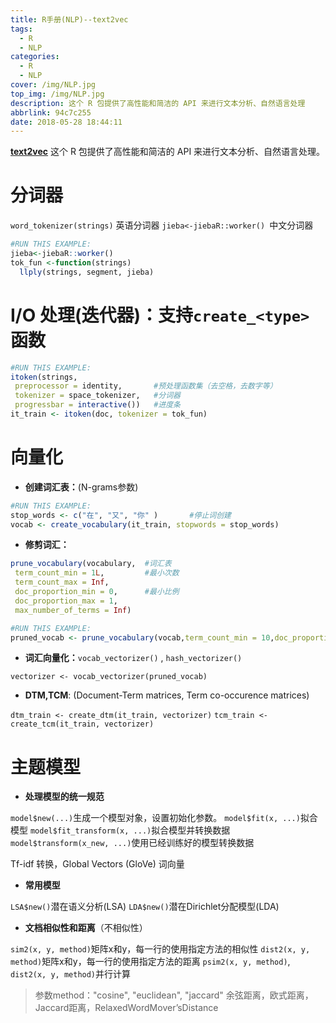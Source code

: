 ```yaml
---
title: R手册(NLP)--text2vec
tags:
  - R
  - NLP
categories:
  - R
  - NLP
cover: /img/NLP.jpg
top_img: /img/NLP.jpg
description: 这个 R 包提供了高性能和简洁的 API 来进行文本分析、自然语言处理
abbrlink: 94c7c255
date: 2018-05-28 18:44:11
---
```


[**text2vec**][t2v] 这个 R 包提供了高性能和简洁的 API 来进行文本分析、自然语言处理。

[t2v]: https://cndocr.github.io/text2vec-doc-cn/index.html

<!-- more -->

# 分词器

`word_tokenizer(strings)` 英语分词器
`jieba<-jiebaR::worker() `中文分词器

```r
#RUN THIS EXAMPLE:
jieba<-jiebaR::worker()
tok_fun <-function(strings) 
  llply(strings, segment, jieba)
```

# I/O 处理(迭代器)：支持`create_<type>`函数

```r
#RUN THIS EXAMPLE:
itoken(strings, 
 preprocessor = identity,       #预处理函数集（去空格，去数字等）
 tokenizer = space_tokenizer,   #分词器
 progressbar = interactive())   #进度条
it_train <- itoken(doc, tokenizer = tok_fun)
```

# 向量化

- **创建词汇表：**(N-grams参数)

```r
#RUN THIS EXAMPLE:
stop_words <- c("在", "又", "你" )       #停止词创建
vocab <- create_vocabulary(it_train, stopwords = stop_words)
```

- **修剪词汇：**

```r
prune_vocabulary(vocabulary,  #词汇表
 term_count_min = 1L,         #最小次数
 term_count_max = Inf, 
 doc_proportion_min = 0,      #最小比例
 doc_proportion_max = 1,
 max_number_of_terms = Inf)
```

```r
#RUN THIS EXAMPLE:
pruned_vocab <- prune_vocabulary(vocab,term_count_min = 10,doc_proportion_max = 0.5,doc_proportion_min = 0.001)
```

- **词汇向量化：**`vocab_vectorizer()` , `hash_vectorizer()`

`vectorizer <- vocab_vectorizer(pruned_vocab)`

- **DTM,TCM**: (Document-Term matrices, Term co-occurence matrices)

`dtm_train <- create_dtm(it_train, vectorizer)`
`tcm_train <- create_tcm(it_train, vectorizer)`

# 主题模型

- **处理模型的统一规范**

`model$new(...)`生成一个模型对象，设置初始化参数。
`model$fit(x, ...)`拟合模型
`model$fit_transform(x, ...)`拟合模型并转换数据
`model$transform(x_new, ...)`使用已经训练好的模型转换数据

Tf-idf 转换，Global Vectors (GloVe) 词向量

- **常用模型**

`LSA$new()`潜在语义分析(LSA)
`LDA$new()`潜在Dirichlet分配模型(LDA)

- **文档相似性和距离**（不相似性）

`sim2(x, y, method)`矩阵x和y，每一行的使用指定方法的相似性
`dist2(x, y, method)`矩阵x和y，每一行的使用指定方法的距离
`psim2(x, y, method)`,  `dist2(x, y, method)`并行计算

> 参数method："cosine", "euclidean", "jaccard"
> 余弦距离，欧式距离，Jaccard距离，RelaxedWordMover’sDistance

